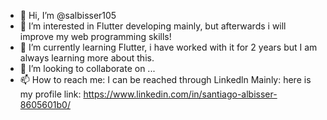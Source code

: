 - 👋 Hi, I’m @salbisser105
- 👀 I’m interested in Flutter developing mainly, but afterwards i will improve my web programming skills! 
- 🌱 I’m currently learning Flutter, i have worked with it for 2 years but I am always learning more about this.
- 💞️ I’m looking to collaborate on ...
- 📫 How to reach me: I can be reached through Linkedln Mainly: here is my profile link: https://www.linkedin.com/in/santiago-albisser-8605601b0/

<!---
salbisser105/salbisser105 is a ✨ special ✨ repository because its `README.md` (this file) appears on your GitHub profile.
You can click the Preview link to take a look at your changes.
--->
